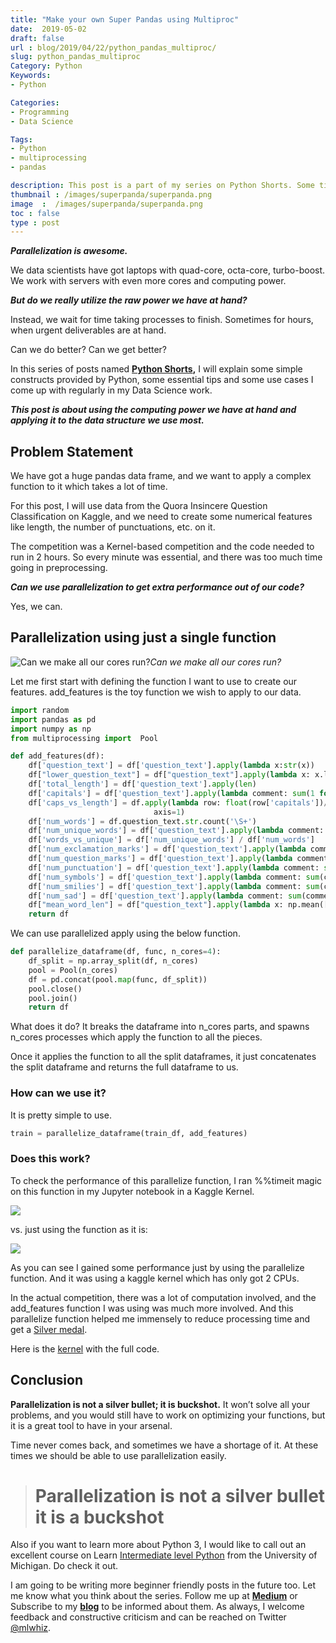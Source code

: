 ```yaml
---
title: "Make your own Super Pandas using Multiproc"
date:  2019-05-02
draft: false
url : blog/2019/04/22/python_pandas_multiproc/
slug: python_pandas_multiproc
Category: Python
Keywords:
- Python

Categories:
- Programming
- Data Science

Tags:
- Python
- multiprocessing
- pandas

description: This post is a part of my series on Python Shorts. Some tips on how to use python. This post is about using the computing power we have at hand and applying it to the data structure we use most.
thumbnail : /images/superpanda/superpanda.png
image  :  /images/superpanda/superpanda.png
toc : false
type : post
---
```



***Parallelization is awesome.***

We data scientists have got laptops with quad-core, octa-core, turbo-boost. We work with servers with even more cores and computing power.

***But do we really utilize the raw power we have at hand?***

Instead, we wait for time taking processes to finish. Sometimes for hours, when urgent deliverables are at hand.

Can we do better? Can we get better?

In this series of posts named **[Python Shorts](https://towardsdatascience.com/tagged/python-shorts),** I will explain some simple constructs provided by Python, some essential tips and some use cases I come up with regularly in my Data Science work.

***This post is about using the computing power we have at hand and applying it to the data structure we use most.***

## Problem Statement

We have got a huge pandas data frame, and we want to apply a complex function to it which takes a lot of time.

For this post, I will use data from the Quora Insincere Question Classification on Kaggle, and we need to create some numerical features like length, the number of punctuations, etc. on it.

The competition was a Kernel-based competition and the code needed to run in 2 hours. So every minute was essential, and there was too much time going in preprocessing.

***Can we use parallelization to get extra performance out of our code?***

Yes, we can.

## Parallelization using just a single function

![Can we make all our cores run?](https://cdn-images-1.medium.com/max/8576/0*ltZjDNBvTB54UM6a)*Can we make all our cores run?*

Let me first start with defining the function I want to use to create our features. add_features is the toy function we wish to apply to our data.

```py
import random
import pandas as pd
import numpy as np
from multiprocessing import  Pool

def add_features(df):
    df['question_text'] = df['question_text'].apply(lambda x:str(x))
    df["lower_question_text"] = df["question_text"].apply(lambda x: x.lower())
    df['total_length'] = df['question_text'].apply(len)
    df['capitals'] = df['question_text'].apply(lambda comment: sum(1 for c in comment if c.isupper()))
    df['caps_vs_length'] = df.apply(lambda row: float(row['capitals'])/float(row['total_length']),
                                axis=1)
    df['num_words'] = df.question_text.str.count('\S+')
    df['num_unique_words'] = df['question_text'].apply(lambda comment: len(set(w for w in comment.split())))
    df['words_vs_unique'] = df['num_unique_words'] / df['num_words']
    df['num_exclamation_marks'] = df['question_text'].apply(lambda comment: comment.count('!'))
    df['num_question_marks'] = df['question_text'].apply(lambda comment: comment.count('?'))
    df['num_punctuation'] = df['question_text'].apply(lambda comment: sum(comment.count(w) for w in '.,;:'))
    df['num_symbols'] = df['question_text'].apply(lambda comment: sum(comment.count(w) for w in '*&$%'))
    df['num_smilies'] = df['question_text'].apply(lambda comment: sum(comment.count(w) for w in (':-)', ':)', ';-)', ';)')))
    df['num_sad'] = df['question_text'].apply(lambda comment: sum(comment.count(w) for w in (':-<', ':()', ';-()', ';(')))
    df["mean_word_len"] = df["question_text"].apply(lambda x: np.mean([len(w) for w in str(x).split()]))
    return df
```

We can use parallelized apply using the below function.

```py
def parallelize_dataframe(df, func, n_cores=4):
    df_split = np.array_split(df, n_cores)
    pool = Pool(n_cores)
    df = pd.concat(pool.map(func, df_split))
    pool.close()
    pool.join()
    return df
```
What does it do? It breaks the dataframe into n_cores parts, and spawns n_cores processes which apply the function to all the pieces.

Once it applies the function to all the split dataframes, it just concatenates the split dataframe and returns the full dataframe to us.

### How can we use it?

It is pretty simple to use.

```py
train = parallelize_dataframe(train_df, add_features)
```
### Does this work?

To check the performance of this parallelize function, I ran %%timeit magic on this function in my Jupyter notebook in a Kaggle Kernel.

![](https://cdn-images-1.medium.com/max/2248/1*MKR-8UbD5UabvvS9OZLWig.png)

vs. just using the function as it is:

![](https://cdn-images-1.medium.com/max/2408/1*uZ7IGJdazYddXZuMI6JfFA.png)

As you can see I gained some performance just by using the parallelize function. And it was using a kaggle kernel which has only got 2 CPUs.

In the actual competition, there was a lot of computation involved, and the add_features function I was using was much more involved. And this parallelize function helped me immensely to reduce processing time and get a [Silver medal](https://mlwhiz.com/blog/2019/02/19/siver_medal_kaggle_learnings/).

Here is the [kernel](https://www.kaggle.com/mlwhiz/parallelization-kernel) with the full code.

## Conclusion

**Parallelization is not a silver bullet; it is buckshot.** It won’t solve all your problems, and you would still have to work on optimizing your functions, but it is a great tool to have in your arsenal.

Time never comes back, and sometimes we have a shortage of it. At these times we should be able to use parallelization easily.

> # Parallelization is not a silver bullet it is a buckshot

Also if you want to learn more about Python 3, I would like to call out an excellent course on Learn [Intermediate level Python](https://bit.ly/2XshreA) from the University of Michigan. Do check it out.

I am going to be writing more beginner friendly posts in the future too. Let me know what you think about the series. Follow me up at [**Medium**](https://medium.com/@rahul_agarwal) or Subscribe to my [**blog**](https://mlwhiz.com/) to be informed about them. As always, I welcome feedback and constructive criticism and can be reached on Twitter [@mlwhiz](https://twitter.com/MLWhiz).
